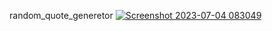 random_quote_generetor
<a href ="https://github.com/Bro-ok/random_quote_generetor.git">
![Screenshot 2023-07-04 083049](https://github.com/Bro-ok/random_quote_generetor/assets/130089567/1d46dcde-3920-4a37-9508-ab414a08be68)
